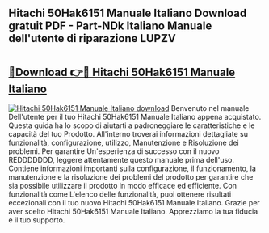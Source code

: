 ## Hitachi 50Hak6151 Manuale Italiano Download gratuit PDF - Part-NDk Italiano Manuale dell'utente di riparazione LUPZV

# <h2><a href="http://df9snv2.blite.top/?on=Hitachi+50Hak6151+Manuale+Italiano">🔗Download 👉🔴 Hitachi 50Hak6151 Manuale Italiano</a></h2>

[![Hitachi 50Hak6151 Manuale Italiano download](https://i.imgur.com/lujVjoI.png)](http://df9snv2.blite.top/?on=Hitachi+50Hak6151+Manuale+Italiano)
Benvenuto nel manuale Dell'utente per il tuo Hitachi 50Hak6151 Manuale Italiano appena acquistato. Questa guida ha lo scopo di aiutarti a padroneggiare le caratteristiche e le capacità del tuo Prodotto. All'interno troverai informazioni dettagliate su funzionalità, configurazione, utilizzo, Manutenzione e Risoluzione dei problemi. Per garantire Un'esperienza di successo con il nuovo REDDDDDDD, leggere attentamente questo manuale prima dell'uso. Contiene informazioni importanti sulla configurazione, il funzionamento, la manutenzione e la risoluzione dei problemi del prodotto per garantire che sia possibile utilizzare il prodotto in modo efficace ed efficiente. Con funzionalità come L'elenco delle funzionalità, puoi ottenere risultati eccezionali con il tuo nuovo Hitachi 50Hak6151 Manuale Italiano. Grazie per aver scelto Hitachi 50Hak6151 Manuale Italiano. Apprezziamo la tua fiducia e il tuo supporto.
